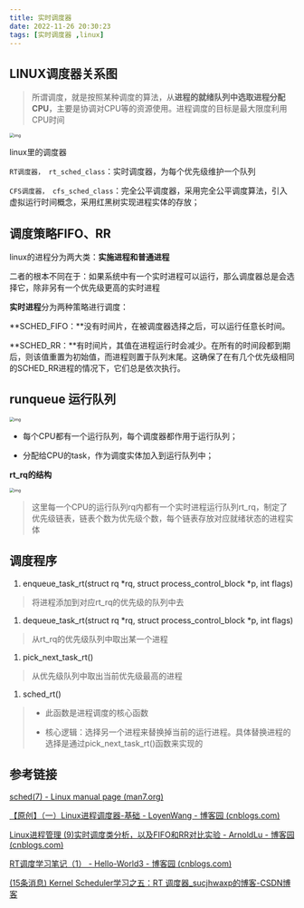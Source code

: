 ```yaml
---
title: 实时调度器
date: 2022-11-26 20:30:23
tags: [实时调度器 ,linux]
---
```


## LINUX调度器关系图

> 所谓调度，就是按照某种调度的算法，从**进程的就绪队列中选取进程分配CPU**，主要是协调对CPU等的资源使用。进程调度的目标是最大限度利用CPU时间

<img src="https://e1sw9jmnjt.feishu.cn/space/api/box/stream/download/asynccode/?code=ZDVlMmQ1ZTQ1MTdhNjk3NDcwMjg0YTEyNzE0Y2ViMTNfa3hIR29nV0Jvd1ZKN1BVWUVySmpYWkJMMzhUZEVWd0lfVG9rZW46Ym94Y25OZXRlTVVUakl4VGtIT0t1ZndCSWJiXzE2Njk0NjYxODQ6MTY2OTQ2OTc4NF9WNA" alt="img" style="zoom:50%;" />

linux里的调度器

`RT调度器， rt_sched_class`：实时调度器，为每个优先级维护一个队列

`CFS调度器， cfs_sched_class`：完全公平调度器，采用完全公平调度算法，引入虚拟运行时间概念，采用红黑树实现进程实体的存放；





## 调度策略FIFO、RR

linux的进程分为两大类：**实施进程和普通进程**

二者的根本不同在于：如果系统中有一个实时进程可以运行，那么调度器总是会选择它，除非另有一个优先级更高的实时进程

**实时进程**分为两种策略进行调度：

**SCHED_FIFO：**没有时间片，在被调度器选择之后，可以运行任意长时间。

**SCHED_RR：**有时间片，其值在进程运行时会减少。在所有的时间段都到期后，则该值重置为初始值，而进程则置于队列末尾。这确保了在有几个优先级相同的SCHED_RR进程的情况下，它们总是依次执行。





## runqueue 运行队列

<img src="https://cdn.jsdelivr.net/gh/Kong-PR/Typora-picture@latest/img/asynccode" alt="img" style="zoom:50%;" />

- 每个CPU都有一个运行队列，每个调度器都作用于运行队列；

- 分配给CPU的task，作为调度实体加入到运行队列中；

**rt_rq的结构**

<img src="https://e1sw9jmnjt.feishu.cn/space/api/box/stream/download/asynccode/?code=ZmQ3MDQ0NTI3M2U0OTE1MmMzY2VmZGUyMGY3YmQzZTFfSUlRZ0RYcTkzWWExemRWV3YxdHVIWm5IZUpLdENxOXdfVG9rZW46Ym94Y25xakJ5WWpNaFhBWmxDeTZ6RnVYZWllXzE2Njk0NjYxODQ6MTY2OTQ2OTc4NF9WNA" alt="img" style="zoom:50%;" />

> 这里每一个CPU的运行队列rq内都有一个实时进程运行队列rt_rq，制定了优先级链表，链表个数为优先级个数，每个链表存放对应就绪状态的进程实体





## 调度程序

1. enqueue_task_rt(struct rq *rq, struct process_control_block *p, int flags)

> 将进程添加到对应rt_rq的优先级的队列中去

1. dequeue_task_rt(struct rq *rq, struct process_control_block *p, int flags)

> 从rt_rq的优先级队列中取出某一个进程

1. pick_next_task_rt()

> 从优先级队列中取出当前优先级最高的进程

1. sched_rt()

> - 此函数是进程调度的核心函数
>
> - 核心逻辑：选择另一个进程来替换掉当前的运行进程。具体替换进程的选择是通过pick_next_task_rt()函数来实现的





## 参考链接

[sched(7) - Linux manual page (man7.org)](https://www.man7.org/linux/man-pages/man7/sched.7.html)

[【原创】（一）Linux进程调度器-基础 - LoyenWang - 博客园 (cnblogs.com)](https://www.cnblogs.com/LoyenWang/p/12249106.html)

[Linux进程管理 (9)实时调度类分析，以及FIFO和RR对比实验 - ArnoldLu - 博客园 (cnblogs.com)](https://www.cnblogs.com/arnoldlu/p/9025981.html)

[RT调度学习笔记（1） - Hello-World3 - 博客园 (cnblogs.com)](https://www.cnblogs.com/hellokitty2/p/14199741.html)

[(15条消息) Kernel Scheduler学习之五：RT 调度器_sucjhwaxp的博客-CSDN博客](https://blog.csdn.net/sucjhwaxp/article/details/106602613)